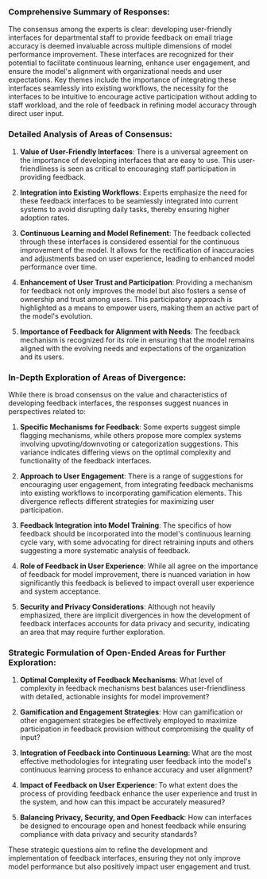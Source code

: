 ### Comprehensive Summary of Responses:

The consensus among the experts is clear: developing user-friendly interfaces for departmental staff to provide feedback on email triage accuracy is deemed invaluable across multiple dimensions of model performance improvement. These interfaces are recognized for their potential to facilitate continuous learning, enhance user engagement, and ensure the model's alignment with organizational needs and user expectations. Key themes include the importance of integrating these interfaces seamlessly into existing workflows, the necessity for the interfaces to be intuitive to encourage active participation without adding to staff workload, and the role of feedback in refining model accuracy through direct user input.

### Detailed Analysis of Areas of Consensus:

1. **Value of User-Friendly Interfaces**: There is a universal agreement on the importance of developing interfaces that are easy to use. This user-friendliness is seen as critical to encouraging staff participation in providing feedback.
   
2. **Integration into Existing Workflows**: Experts emphasize the need for these feedback interfaces to be seamlessly integrated into current systems to avoid disrupting daily tasks, thereby ensuring higher adoption rates.
   
3. **Continuous Learning and Model Refinement**: The feedback collected through these interfaces is considered essential for the continuous improvement of the model. It allows for the rectification of inaccuracies and adjustments based on user experience, leading to enhanced model performance over time.
   
4. **Enhancement of User Trust and Participation**: Providing a mechanism for feedback not only improves the model but also fosters a sense of ownership and trust among users. This participatory approach is highlighted as a means to empower users, making them an active part of the model's evolution.
   
5. **Importance of Feedback for Alignment with Needs**: The feedback mechanism is recognized for its role in ensuring that the model remains aligned with the evolving needs and expectations of the organization and its users.

### In-Depth Exploration of Areas of Divergence:

While there is broad consensus on the value and characteristics of developing feedback interfaces, the responses suggest nuances in perspectives related to:

1. **Specific Mechanisms for Feedback**: Some experts suggest simple flagging mechanisms, while others propose more complex systems involving upvoting/downvoting or categorization suggestions. This variance indicates differing views on the optimal complexity and functionality of the feedback interfaces.
   
2. **Approach to User Engagement**: There is a range of suggestions for encouraging user engagement, from integrating feedback mechanisms into existing workflows to incorporating gamification elements. This divergence reflects different strategies for maximizing user participation.
   
3. **Feedback Integration into Model Training**: The specifics of how feedback should be incorporated into the model's continuous learning cycle vary, with some advocating for direct retraining inputs and others suggesting a more systematic analysis of feedback.
   
4. **Role of Feedback in User Experience**: While all agree on the importance of feedback for model improvement, there is nuanced variation in how significantly this feedback is believed to impact overall user experience and system acceptance.
   
5. **Security and Privacy Considerations**: Although not heavily emphasized, there are implicit divergences in how the development of feedback interfaces accounts for data privacy and security, indicating an area that may require further exploration.

### Strategic Formulation of Open-Ended Areas for Further Exploration:

1. **Optimal Complexity of Feedback Mechanisms**: What level of complexity in feedback mechanisms best balances user-friendliness with detailed, actionable insights for model improvement?
   
2. **Gamification and Engagement Strategies**: How can gamification or other engagement strategies be effectively employed to maximize participation in feedback provision without compromising the quality of input?
   
3. **Integration of Feedback into Continuous Learning**: What are the most effective methodologies for integrating user feedback into the model's continuous learning process to enhance accuracy and user alignment?
   
4. **Impact of Feedback on User Experience**: To what extent does the process of providing feedback enhance the user experience and trust in the system, and how can this impact be accurately measured?
   
5. **Balancing Privacy, Security, and Open Feedback**: How can interfaces be designed to encourage open and honest feedback while ensuring compliance with data privacy and security standards?

These strategic questions aim to refine the development and implementation of feedback interfaces, ensuring they not only improve model performance but also positively impact user engagement and trust.